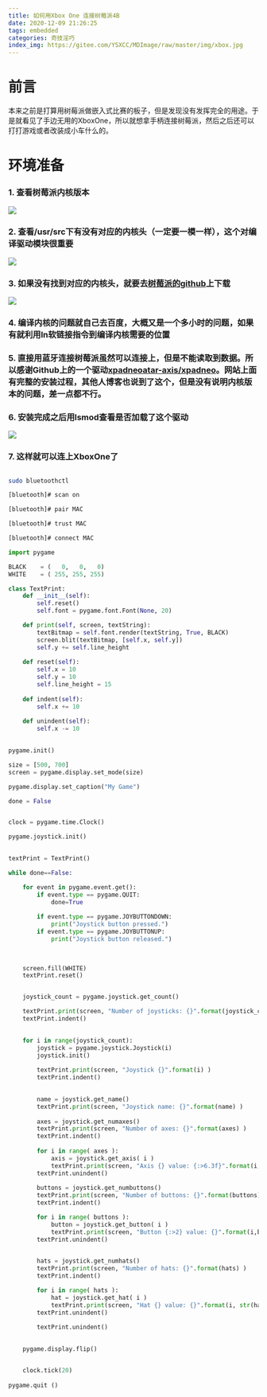 ```yaml
---
title: 如何用Xbox One 连接树莓派4B
date: 2020-12-09 21:26:25
tags: embedded
categories: 奇技淫巧
index_img: https://gitee.com/YSXCC/MDImage/raw/master/img/xbox.jpg
---
```


# 前言

本来之前是打算用树莓派做嵌入式比赛的板子，但是发现没有发挥完全的用途。于是就看见了手边无用的XboxOne，所以就想拿手柄连接树莓派，然后之后还可以打打游戏或者改装成小车什么的。

# 环境准备

### 1. 查看树莓派内核版本
![](https://gitee.com/YSXCC/MDImage/raw/master/img/树莓派内核版本.webp)

### 2. 查看/usr/src下有没有对应的内核头（一定要一模一样），这个对编译驱动模块很重要
![](https://gitee.com/YSXCC/MDImage/raw/master/img/20201206213933.webp)

### 3. 如果没有找到对应的内核头，就要去[树莓派的github](https://github.com/raspberrypi/linux)上下载
![](https://gitee.com/YSXCC/MDImage/raw/master/img/20201206214524.webp)

### 4. 编译内核的问题就自己去百度，大概又是一个多小时的问题，如果有就利用ln软链接指令到编译内核需要的位置

### 5. 直接用蓝牙连接树莓派虽然可以连接上，但是不能读取到数据。所以感谢Github上的一个驱动[xpadneoatar-axis/xpadneo](https://github.com/atar-axis/xpadneo)。网站上面有完整的安装过程，其他人博客也说到了这个，但是没有说明内核版本的问题，差一点都不行。

### 6. 安装完成之后用lsmod查看是否加载了这个驱动
![](https://gitee.com/YSXCC/MDImage/raw/master/img/20201206215210.webp)

### 7. 这样就可以连上XboxOne了

```bash

sudo bluetoothctl

[bluetooth]# scan on

[bluetooth]# pair MAC

[bluetooth]# trust MAC

[bluetooth]# connect MAC
```

```python
import pygame

BLACK    = (   0,   0,   0)
WHITE    = ( 255, 255, 255)

class TextPrint:
    def __init__(self):
        self.reset()
        self.font = pygame.font.Font(None, 20)

    def print(self, screen, textString):
        textBitmap = self.font.render(textString, True, BLACK)
        screen.blit(textBitmap, [self.x, self.y])
        self.y += self.line_height
        
    def reset(self):
        self.x = 10
        self.y = 10
        self.line_height = 15
        
    def indent(self):
        self.x += 10
        
    def unindent(self):
        self.x -= 10
    

pygame.init()

size = [500, 700]
screen = pygame.display.set_mode(size)

pygame.display.set_caption("My Game")

done = False


clock = pygame.time.Clock()

pygame.joystick.init()
    

textPrint = TextPrint()

while done==False:

    for event in pygame.event.get(): 
        if event.type == pygame.QUIT:
            done=True
        
        if event.type == pygame.JOYBUTTONDOWN:
            print("Joystick button pressed.")
        if event.type == pygame.JOYBUTTONUP:
            print("Joystick button released.")
            
 

    screen.fill(WHITE)
    textPrint.reset()


    joystick_count = pygame.joystick.get_count()

    textPrint.print(screen, "Number of joysticks: {}".format(joystick_count) )
    textPrint.indent()
    

    for i in range(joystick_count):
        joystick = pygame.joystick.Joystick(i)
        joystick.init()
    
        textPrint.print(screen, "Joystick {}".format(i) )
        textPrint.indent()
    

        name = joystick.get_name()
        textPrint.print(screen, "Joystick name: {}".format(name) )
        
        axes = joystick.get_numaxes()
        textPrint.print(screen, "Number of axes: {}".format(axes) )
        textPrint.indent()
        
        for i in range( axes ):
            axis = joystick.get_axis( i )
            textPrint.print(screen, "Axis {} value: {:>6.3f}".format(i, axis) )
        textPrint.unindent()
            
        buttons = joystick.get_numbuttons()
        textPrint.print(screen, "Number of buttons: {}".format(buttons) )
        textPrint.indent()

        for i in range( buttons ):
            button = joystick.get_button( i )
            textPrint.print(screen, "Button {:>2} value: {}".format(i,button) )
        textPrint.unindent()
            

        hats = joystick.get_numhats()
        textPrint.print(screen, "Number of hats: {}".format(hats) )
        textPrint.indent()

        for i in range( hats ):
            hat = joystick.get_hat( i )
            textPrint.print(screen, "Hat {} value: {}".format(i, str(hat)) )
        textPrint.unindent()
        
        textPrint.unindent()

    
    pygame.display.flip()


    clock.tick(20)
    
pygame.quit ()
```